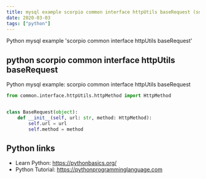 ```yaml
---
title: mysql example scorpio common interface httpUtils baseRequest (snippet)
date: 2020-03-03
tags: ["python"]
---
```

Python mysql example 'scorpio common interface httpUtils baseRequest'


## python scorpio common interface httpUtils baseRequest

Python mysql example: scorpio common interface httpUtils baseRequest

```python
from common.interface.httpUtils.httpMethod import HttpMethod


class BaseRequest(object):
    def __init__(self, url: str, method: HttpMethod):
        self.url = url
        self.method = method


```

## Python links

- Learn Python: https://pythonbasics.org/
- Python Tutorial: https://pythonprogramminglanguage.com
